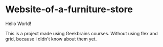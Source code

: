 # Website-of-a-furniture-store

Hello World!

This is a project made using Geekbrains courses. Without using flex and grid, because i didn't know about them yet.
